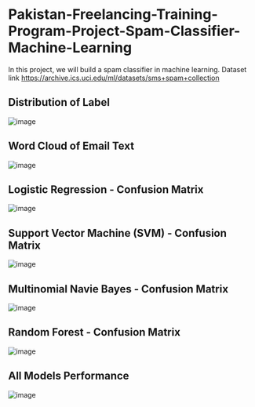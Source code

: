 # Pakistan-Freelancing-Training-Program-Project-Spam-Classifier-Machine-Learning
In this project, we will build a spam classifier in machine learning. Dataset link https://archive.ics.uci.edu/ml/datasets/sms+spam+collection
## Distribution of Label<br>
![image](https://user-images.githubusercontent.com/65563164/143033345-2be8d5f1-850c-4ab9-b2bc-961858dec10f.png)<br>
## Word Cloud of Email Text<br>
![image](https://user-images.githubusercontent.com/65563164/143033422-531e4754-9694-4877-a63e-2b2e73223518.png)<br>
## Logistic Regression - Confusion Matrix<br>
![image](https://user-images.githubusercontent.com/65563164/143033537-d77dfca8-f7d6-4b50-a1ee-f0b19857a107.png)<br>
## Support Vector Machine (SVM) - Confusion Matrix<br>
![image](https://user-images.githubusercontent.com/65563164/143033646-db2ade08-4722-48c5-a0d0-5b4231a75869.png)<br>
## Multinomial Navie Bayes - Confusion Matrix<br>
![image](https://user-images.githubusercontent.com/65563164/143033712-1c7f77e8-2d27-4878-af3a-8ff4eebc24c8.png)<br>
## Random Forest - Confusion Matrix<br>
![image](https://user-images.githubusercontent.com/65563164/143033814-516e608b-8dac-4df0-a303-733140e8759c.png)<br>
## All Models Performance <br>
![image](https://user-images.githubusercontent.com/65563164/143033982-12f1f6bb-4a90-49b6-b6d3-223ef954a62e.png)<br>



